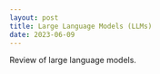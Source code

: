 ```yaml
---
layout: post
title: Large Language Models (LLMs)
date: 2023-06-09
---
```

Review of large language models.
